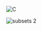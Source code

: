![C](https://user-images.githubusercontent.com/83157814/226100214-3320e52b-4e0c-4a3a-a9b9-5a5554e741a6.jpg)

![subsets 2](https://user-images.githubusercontent.com/83157814/226100205-2503c4cf-8815-42ae-b484-bcb0c5310b46.png)
